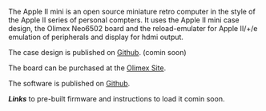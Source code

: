The Apple II mini is an open source miniature retro computer in the style of the Apple II series of personal compters. It uses the Apple II mini case design, the Olimex Neo6502 board and the reload-emulater for Apple II/+/e emulation of peripherals and display for hdmi output.

The case design is published on [Github](https://berlonce.github.io/apple-ii-mini). (comin soon)

The board can be purchased at the [Olimex Site](https://www.olimex.com/Products/Retro-Computers/Neo6502).

The software is published on [Github](https://github.com/vsladkov/reload-emulator).

***Links*** to pre-built firmware and instructions to load it comin soon.

